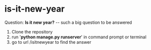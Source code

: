 # is-it-new-year
Question: **Is it new year?** -- such a big question to be answered

1. Clone the repository
2. run '**python manage.py runserver**' in command prompt or terminal
3. go to url /isitnewyear to find the answer 
